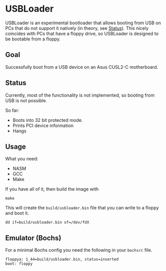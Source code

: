 # USBLoader

USBLoader is an experimental bootloader that allows booting from USB on PCs that do not support it natively (in theory, see [Status](#Status)). This nicely coincides with PCs that have a floppy drive, so USBLoader is designed to be bootable from a floppy.

## Goal

Successfully boot from a USB device on an Asus CUSL2-C motherboard.

## Status

Currently, most of the functionality is not implemented, so booting from USB is not possible.

So far:

 - Boots into 32 bit protected mode.
 - Prints PCI device information
 - Hangs

## Usage

What you need:
 - NASM
 - GCC
 - Make

If you have all of it, then build the image with

```
make
```

This will create the `build/usbloader.bin` file that you can write to a floppy and boot it.

```
dd if=build/usbloader.bin of=/dev/fdX
```

## Emulator (Bochs)

For a minimal Bochs config you need the following in your `bochsrc` file.

```
floppya: 1_44=build/usbloader.bin, status=inserted
boot: floppy
```
